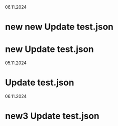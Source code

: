 
06.11.2024

# new new Update test.json
# new Update test.json

05.11.2024

# Update test.json
06.11.2024

# new3 Update test.json

